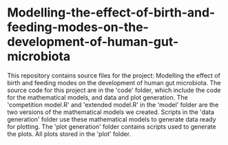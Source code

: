 # Modelling-the-effect-of-birth-and-feeding-modes-on-the-development-of-human-gut-microbiota
This repository contains source files for the project: Modelling the effect of birth and feeding modes on the development of human gut microbiota.
The source code for this project are in the 'code' folder, which include the code for the mathematical models, and data and plot generation. 
The 'competition model.R' and 'extended model.R' in the 'model' folder are the two versions of the mathematical models we created. 
Scripts in the 'data generation' folder use these mathematical models to generate data ready for plotting. 
The 'plot generation' folder contains scripts used to generate the plots.
All plots stored in the 'plot' folder. 




